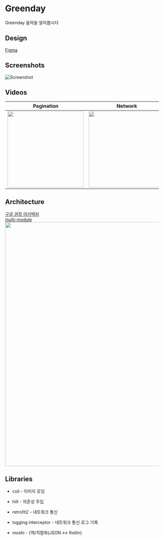 # Greenday
Greenday 음악을 알아봅시다

## Design
[Figma](https://www.figma.com/file/2YmPt6ZoRMIJvRwLHLRul8/Greenday?type=design&node-id=2%3A224&mode=design&t=cMRvjynp7cCUu3Ni-1)

## Screenshots
![Screenshot](https://github.com/jhg3410/Greenday/assets/80373033/5fa73fa3-37f2-4e81-9cc0-a0f32fcf8e8d)

## Videos
|Pagination|Network|
|:----:|:----:|
|<img width="250" src="https://github.com/jhg3410/Greenday/assets/80373033/53b7c820-837f-4199-b245-d733ea5338e5">|<img width = "250" src = "https://github.com/jhg3410/Movie/assets/80373033/9123f4b4-5d2f-44c5-8c0a-0e8b999ca68e">|

## Architecture
[구글 권장 아키텍처](https://developer.android.com/topic/architecture)  
[multi-module](https://developer.android.com/topic/modularization)  
<img width="800" src="https://github.com/jhg3410/Greenday/assets/80373033/e3f5b1cd-1cb7-4c37-a268-5e37d9ec9ce8">

## Libraries

- coil - 이미지 로딩
  
- hilt - 의존성 주입
  
- retrofit2 - 네트워크 통신
  
- logging interceptor - 네트워크 통신 로그 기록
  
- moshi - (역)직렬화(JSON ↔ Kotlin)
